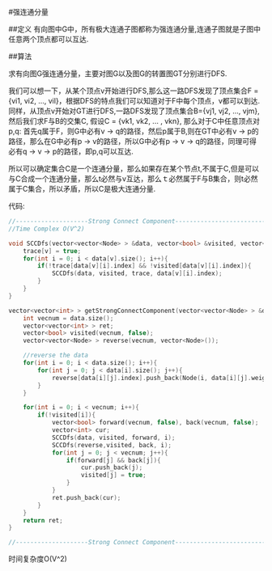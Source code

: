 #强连通分量

##定义
	有向图中G中，所有极大连通子图都称为强连通分量,连通子图就是子图中任意两个顶点都可以互达.

##算法

求有向图G强连通分量，主要对图G以及图G的转置图GT分别进行DFS.

我们可以想一下，从某个顶点v开始进行DFS,那么这一路DFS发现了顶点集合F = {vi1, vi2, ..., vil}，根据DFS的特点我们可以知道对于F中每个顶点，v都可以到达. 同样，从顶点v开始对GT进行DFS,一路DFS发现了顶点集合B={vj1, vj2, ..., vjm}, 然后我们求F与B的交集C, 假设C = {vk1, vk2, ... , vkn}, 那么对于C中任意顶点对p,q: 首先q属于F，则G中必有v -> q的路径，然后p属于B,则在GT中必有v -> p的路径，那么在G中必有p -> v的路径，所以G中必有p -> v -> q的路径，同理可得必有q -> v -> p的路径，即p,q可以互达.

所以可以确定集合C是一个连通分量，那么如果存在某个节点t,不属于C,但是可以与C合成一个连通分量，那么t必然与v互达，那么ｔ必然属于F与B集合，则t必然属于C集合，所以矛盾，所以C是极大连通分量.

代码:
```C++
//--------------------Strong Connect Component--------------------------
//Time Complex O(V^2)

void SCCDfs(vector<vector<Node> > &data, vector<bool> &visited, vector<bool> &trace, int v){
	trace[v] = true;
	for(int i = 0; i < data[v].size(); i++){
		if(!trace[data[v][i].index] && !visited[data[v][i].index]){
			SCCDfs(data, visited, trace, data[v][i].index);
		}
	}
}

vector<vector<int> > getStrongConnectComponent(vector<vector<Node> > &data){
	int vecnum = data.size();
	vector<vector<int> > ret;
	vector<bool> visited(vecnum, false);
	vector<vector<Node> > reverse(vecnum, vector<Node>());

	//reverse the data
	for(int i = 0; i < data.size(); i++){
		for(int j = 0; j < data[i].size(); j++){
			reverse[data[i][j].index].push_back(Node(i, data[i][j].weight));
		}
	}

	for(int i = 0; i < vecnum; i++){
		if(!visited[i]){
			vector<bool> forward(vecnum, false), back(vecnum, false);
			vector<int> cur;
			SCCDfs(data, visited, forward, i);
			SCCDfs(reverse,visited, back, i);
			for(int j = 0; j < vecnum; j++){
				if(forward[j] && back[j]){
					cur.push_back(j);
					visited[j] = true;
				}
			}
			ret.push_back(cur);
		}
	}
	return ret;
}

//--------------------Strong Connect Component--------------------------
```
时间复杂度O(V^2)
